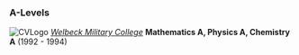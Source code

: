 ### A-Levels

![CVLogo](../logos/education/welbeck.jpg) [_Welbeck Military College_](http://www.dsfc.ac.uk/) **Mathematics A, Physics A, Chemistry A** (1992 - 1994)
